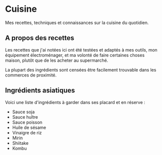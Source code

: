 # Cuisine
Mes recettes, techniques et connaissances sur la cuisine du quotidien. 

## A propos des recettes

Les recettes que j'ai notées ici ont été testées et adaptés à mes outils, mon équipement électroménager, et ma volonté de faire certaines choses maison, plutôt que de les acheter au supermarché. 

La plupart des ingrédients sont censées être facilement trouvable dans les commerces de proximité. 

## Ingrédients asiatiques

Voici une liste d'ingrédients à garder dans ses placard et en réserve : 

* Sauce soja
* Sauce huître
* Sauce poisson
* Huile de sésame
* Vinaigre de riz
* Mirin
* Shiitake
* Kombu